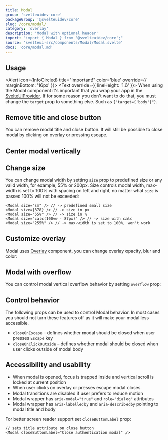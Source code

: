 ```yaml
---
title: Modal
group: 'svelteuidev-core'
packageGroup: '@svelteuidev/core'
slug: /core/modal/
category: 'overlay'
description: 'Modal with optional header'
import: "import { Modal } from '@svelteuidev/core';"
source: 'svelteui-src/components/Modal/Modal.svelte'
docs: 'core/modal.md'
---
```


<script>
	import { Alert, Text } from '@svelteuidev/core';
	import { Demo, ModalDemos } from '@svelteuidev/demos';
  import { InfoCircled } from 'radix-icons-svelte';
  import { Heading } from 'components';
</script>

<Heading />

## Usage

<Alert icon={InfoCircled} title="Important!" color='blue' override={{ marginBottom: '16px' }}>
  <Text override={{ lineHeight: '1.6' }}>
    When using the Modal component it's important that you wrap your app in the <a href='theming/svelteui-provider'>SvelteUIProvider</a>. If for some reason you don't want to do that, you must change the <code>target</code> prop to something else. Such as <code>{"target={'body'}"}</code>.
  </Text>
</Alert>

<Demo demo={ModalDemos.usage} />

## Remove title and close button

You can remove modal title and close button.
It will still be possible to close modal by clicking on overlay or pressing escape.

<Demo demo={ModalDemos.header} />

## Center modal vertically

<Demo demo={ModalDemos.centered} />

## Change size

You can change modal width by setting `size` prop to predefined size or any valid width, for example, 55% or 200px.
Size controls modal width, max-width is set to 100% with spacing on left and right, no matter what `size` is passed 100% will not be exceeded:

```tsx
<Modal size="sm" /> // -> predefined small size
<Modal size={378} /> // -> size in px
<Modal size="55%" /> // -> size in %
<Modal size="calc(100vw - 87px)" /> // -> size with calc
<Modal size="255%" /> // -> max-width is set to 100%, won't work
```

<Demo demo={ModalDemos.sizes} />

## Customize overlay

Modal uses [Overlay](/core/overlay/) component, you can change overlay opacity, blur and color:

<Demo demo={ModalDemos.overlay} />

## Modal with overflow

You can control modal vertical overflow behavior by setting `overflow` prop:

<Demo demo={ModalDemos.overflow} />

## Control behavior

The following props can be used to control Modal behavior.
In most cases you should not turn these features off as it will make your modal less accessible.

<!-- - `trapFocus` – defines whether focus should be trapped inside modal -->

- `closeOnEscape` – defines whether modal should be closed when user presses `Escape` key
- `closeOnClickOutside` – defines whether modal should be closed when user clicks outside of modal body

## Accessibility and usability

- When modal is opened, focus is trapped inside and vertical scroll is locked at current position
- When user clicks on overlay or presses escape modal closes
- Modal transitions are disabled if user prefers to reduce motion
- Modal wrapper has `aria-modal="true"` and `role="dialog"` attributes
- Modal wrapper has `aria-labelledby` and `aria-describedby` pointing to modal title and body

For better screen reader support set `closeButtonLabel` prop:

```tsx
// sets title attribute on close button
<Modal closeButtonLabel="Close authentication modal" />
```
